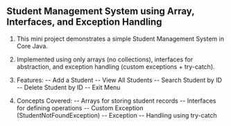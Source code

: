 ## Student Management System using Array, Interfaces, and Exception Handling

1. This mini project demonstrates a simple Student Management System in Core Java. 
2. Implemented using only arrays (no collections), interfaces for abstraction, and exception handling (custom exceptions + try-catch). 

3. Features:
 -- Add a Student
 -- View All Students 
 -- Search Student by ID
 -- Delete Student by ID
 -- Exit Menu 

4. Concepts Covered: 
 -- Arrays for storing student records
 -- Interfaces for defining operations
 -- Custom Exception (StudentNotFoundException) 
 -- Exception
 -- Handling using try-catch



